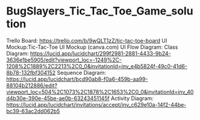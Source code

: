 # BugSlayers_Tic_Tac_Toe_Game_solution

Trello Board:  https://trello.com/b/9wQLT1zZ/tic-tac-toe-board
UI Mockup:Tic-Tac-Toe UI Mockup (canva.com)
UI Flow Diagram:
Class Diagram: https://lucid.app/lucidchart/299f2981-2881-4433-9b24-3636e1be5905/edit?viewport_loc=-1249%2C-1208%2C1889%2C2213%2C0_0&invitationId=inv_e4b5824f-49c0-41d6-8b78-132fbf304152
Sequence Diagram: https://lucid.app/lucidchart/bcd90ab8-f0a6-459b-aa99-88104b212886/edit?viewport_loc=504%2C1073%2C1878%2C1653%2C0_0&invitationId=inv_40d4b30e-390e-45be-ae0b-63243451145f
Activity Diagram: https://lucid.app/lucidchart/invitations/accept/inv_c629e10a-14f2-44be-bc39-63ac2dd062b5
